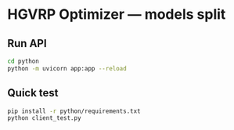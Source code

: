 # HGVRP Optimizer — models split

## Run API
```bash
cd python
python -m uvicorn app:app --reload
```

## Quick test
```bash
pip install -r python/requirements.txt
python client_test.py
```
